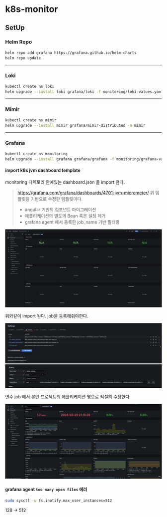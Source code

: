 # k8s-monitor

## SetUp

### Helm Repo

```sh
helm repo add grafana https://grafana.github.io/helm-charts
helm repo update
```

---

### Loki

```sh
kubectl create ns loki
helm upgrade --install loki grafana/loki -f monitoring/loki-values.yaml -n loki
```

---

### Mimir

```sh
kubectl create ns mimir
helm upgrade --install mimir grafana/mimir-distributed -n mimir
```

---

### Grafana

```sh
kubectl create ns monitoring
helm upgrade --install grafana grafana/grafana -f monitoring/grafana-values.yaml -n monitoring
```

#### import k8s jvm dashboard template

monitoring 디렉토리 안에있는 dashboard.json 을 import 한다.

> <https://grafana.com/grafana/dashboards/4701-jvm-micrometer/>
> 위 템플릿을 기반으로 수정한 템플릿이다.
>
> - angular 기반의 컴포넌트 마이그레이션
> - 애플리케이션의 별도의 Bean 혹은 설정 제거
> - grafana agent 에서 등록한 job_name 기반 필터링

![Alt text](images/image.png)

위와같이 import 된다. job을 등록해줘야한다.

![Alt text](images/image-1.png)
![Alt text](images/image-2.png)

변수 job 에서 본인 프로젝트의 애플리케이션 명으로 적절히 수정한다.

![Alt text](images/image-3.png)

#### grafana agent `too many open files` 에러

```sh
sudo sysctl -w fs.inotify.max_user_instances=512
```

128 -> 512
